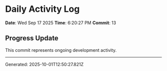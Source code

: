 # Daily Activity Log

**Date**: Wed Sep 17 2025
**Time**: 6:20:27 PM
**Commit**: 13

## Progress Update

This commit represents ongoing development activity.

---
Generated: 2025-10-01T12:50:27.821Z
